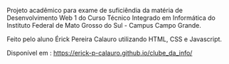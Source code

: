 Projeto acadêmico para exame de suficiêndia da matéria de Desenvolvimento Web 1 do Curso Técnico Integrado em Informática do Instituto Federal de Mato Grosso do Sul - Campus Campo Grande.

Feito pelo aluno Érick Pereira Calauro utilizando HTML, CSS e Javascript.

Disponível em : https://erick-p-calauro.github.io/clube_da_info/
